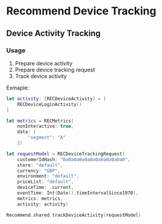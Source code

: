 # Recommend Device Tracking

## Device Activity Tracking

### Usage

1. Prepare device activity
2. Prepare device tracking request
3. Track device activity

Exmaple:
```swift
let activity: [RECDeviceActivity] = [
    RECDeviceLoginActivity()
]

let metrics = RECMetrics(
    nonInteractive: true,
    data: [
        "segment": "A"
    ])

let requestModel = RECDeviceTrackingRequest(
    customerIdHash: "0a0a0a0a0a0a0a0a0a0a0a0",
    store: "default",
    currency: "GBP",
    environment: "default",
    priceList: "default",
    deviceTime: .current,
    eventTime: Int(Date().timeIntervalSince1970),
    metrics: metrics,
    activity: activity)

Recommend.shared.trackDeviceActivity(requestModel)
```
